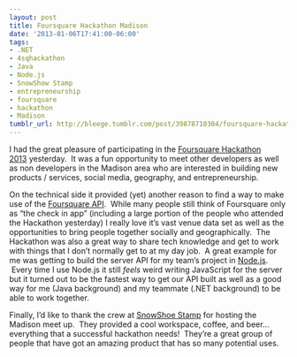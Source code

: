 ```yaml
---
layout: post
title: Foursquare Hackathon Madison
date: '2013-01-06T17:41:00-06:00'
tags:
- .NET
- 4sqhackathon
- Java
- Node.js
- SnowShow Stamp
- entrepreneurship
- foursquare
- hackathon
- Madison
tumblr_url: http://bleege.tumblr.com/post/39878710304/foursquare-hackathon-madison
---
```

I had the great pleasure of participating in the [Foursquare Hackathon 2013](https://www.hackerleague.org/hackathons/foursquare-hackathon-2013) yesterday.  It was a fun opportunity to meet other developers as well as non developers in the Madison area who are interested in building new products / services, social media, geography, and entrepreneurship.

On the technical side it provided (yet) another reason to find a way to make use of the [Foursquare API](https://developer.foursquare.com/docs/).  While many people still think of Foursquare only as “the check in app” (including a large portion of the people who attended the Hackathon yesterday) I really love it’s vast venue data set as well as the opportunities to bring people together socially and geographically.  The Hackathon was also a great way to share tech knowledge and get to work with things that I don’t normally get to at my day job.  A great example for me was getting to build the server API for my team’s project in [Node.js](https://nodejs.org/en/).  Every time I use Node.js it still _feels_ weird writing JavaScript for the server but it turned out to be the fastest way to get our API built as well as a good way for me (Java background) and my teammate (.NET background) to be able to work together.

Finally, I’d like to thank the crew at [SnowShoe Stamp](http://www.snowshoestamp.com) for hosting the Madison meet up.  They provided a cool workspace, coffee, and beer… everything that a successful hackathon needs!  They’re a great group of people that have got an amazing product that has so many potential uses.
